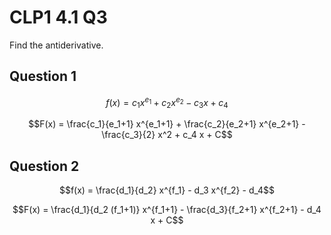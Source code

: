 # CLP1 4.1 Q3

Find the antiderivative.

## Question 1

$$f(x) = c_1 x^{e_1} + c_2 x^{e_2} - c_3 x + c_4$$

$$F(x) = \frac{c_1}{e_1+1} x^{e_1+1} + \frac{c_2}{e_2+1} x^{e_2+1} - \frac{c_3}{2} x^2 + c_4 x + C$$

## Question 2

$$f(x) = \frac{d_1}{d_2} x^{f_1} - d_3 x^{f_2} - d_4$$

$$F(x) = \frac{d_1}{d_2 (f_1+1)} x^{f_1+1} - \frac{d_3}{f_2+1} x^{f_2+1} - d_4 x + C$$
